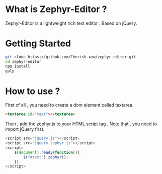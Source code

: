 # What is Zephyr-Editor ?
  Zephyr-Editor is a  lightweight rich text editor . Based on jQuery.
# Getting Started
```bash
git clone https://github.com/Cherish-xzw/zephyr-editor.git
cd zephyr-editor
npm install
gulp
```
# How to use ?
First of all , you need to create a dom element called textarea.
``` html
<textarea id="text"></textarea>
```
Then , add the zephyr.js to your HTML script tag . Note that , you need to import jQuery first.
``` javascript
<script src="jquery.js"></script>
<script src="jquery.zephyr.js"></script>
<script>
    $(document).ready(function(){
        $("#text").zephyr();
    });
</script>
```
